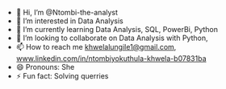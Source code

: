 - 👋 Hi, I’m @Ntombi-the-analyst
- 👀 I’m interested in Data Analysis
- 🌱 I’m currently learning Data Analysis, SQL, PowerBi, Python
- 💞️ I’m looking to collaborate on Data Analysis with Python, 
- 📫 How to reach me khwelalungile1@gmail.com, www.linkedin.com/in/ntombiyokuthula-khwela-b07831ba
- 😄 Pronouns: She
- ⚡ Fun fact: Solving querries 

<!---
Ntombi-the-analyst/Ntombi-the-analyst is a ✨ special ✨ repository because its `README.md` (this file) appears on your GitHub profile.
You can click the Preview link to take a look at your changes.
--->
